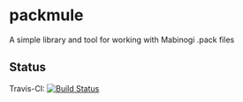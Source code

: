 # packmule
A simple library and tool for working with Mabinogi .pack files

## Status

Travis-CI: [![Build Status](https://travis-ci.org/Xcelled/packmule.svg?branch=master)](https://travis-ci.org/Xcelled/packmule)
